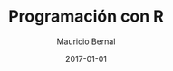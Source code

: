 ---
title: "Programación con R"
date: 2017-01-01
draft: false
featuredImage: /images/programacion-con-r-blog-bernalmauricio.jpg
categories: ["Programación con R"]
keywords: ["", "","", ""]
author: "Mauricio Bernal"
menu:
  main:
    identifier: "blog"
    weight: 0 
    parent: ""
socialshare: true
---